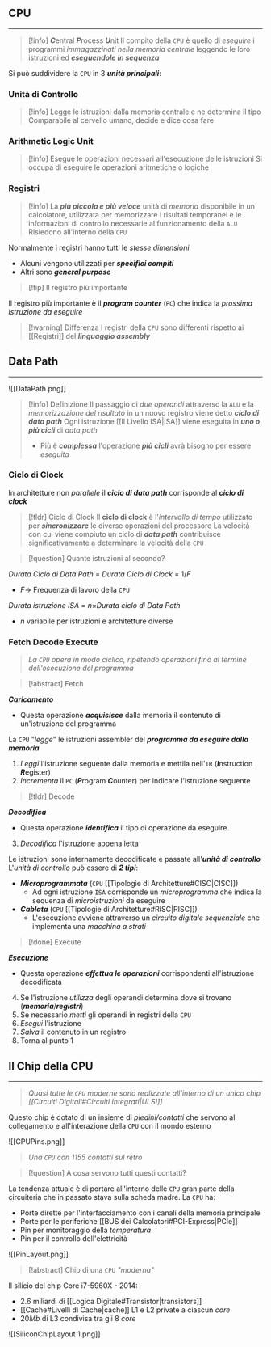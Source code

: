 ## CPU
---
>[!info] ***C***entral ***P***rocess ***U***nit
>Il compito della `CPU` è quello di *eseguire* i programmi *immagazzinati nella memoria* *centrale* leggendo le loro istruzioni ed ***eseguendole in sequenza***

Si può suddividere la `CPU` in 3 ***unità principali***:
### Unità di Controllo
>[!info]
>Legge le istruzioni dalla memoria centrale e ne determina il tipo
>Comparabile al cervello umano, decide e dice cosa fare

### Arithmetic Logic Unit
>[!info]
>Esegue le operazioni necessari all'esecuzione delle istruzioni
>Si occupa di eseguire le operazioni aritmetiche o logiche

### Registri
>[!info]
>La ***più piccola e più veloce*** unità di *memoria* disponibile in un calcolatore, utilizzata per memorizzare i risultati temporanei e le informazioni di controllo necessarie al funzionamento della `ALU`
>Risiedono all'interno della `CPU`

Normalmente i registri hanno tutti le *stesse dimensioni*
- Alcuni vengono utilizzati per ***specifici compiti***
- Altri sono ***general purpose***

>[!tip] Il registro più importante

Il registro più importante è il ***program counter*** (`PC`) che indica la *prossima istruzione da eseguire*

>[!warning] Differenza
>I registri della `CPU` sono differenti rispetto ai [[Registri]] del ***linguaggio assembly***
## Data Path
---
![[DataPath.png]]
>[!info] Definizione
>Il passaggio di *due operandi* attraverso la `ALU` e la *memorizzazione del risultato* in un nuovo registro viene detto ***ciclo di data path***
>Ogni istruzione [[Il Livello ISA|ISA]] viene eseguita in ***uno o più cicli*** di *data path*
>- Più è ***complessa*** l'operazione ***più cicli*** avrà bisogno per essere *eseguita*

### Ciclo di Clock
In architetture non *parallele* il ***ciclo di data path*** corrisponde al ***ciclo di clock***
>[!tldr] Ciclo di Clock
>Il **ciclo di clock** è l'*intervallo di tempo* utilizzato per ***sincronizzare*** le diverse operazioni del processore
>La velocità con cui viene compiuto un ciclo di ***data path*** contribuisce significativamente a determinare la velocità della `CPU`

>[!question] Quante istruzioni al secondo?

*Durata Ciclo di Data Path* $=$ *Durata Ciclo di Clock* $=$ $1/F$
- $F\to$ Frequenza di lavoro della `CPU` 

*Durata istruzione ISA* $=$ $n\times$*Durata ciclo di Data Path*
- $n$ variabile per istruzioni e architetture diverse

### Fetch Decode Execute
>*La `CPU` opera in modo ciclico, ripetendo operazioni fino al termine dell'esecuzione del programma*

>[!abstract] Fetch

***Caricamento***
- Questa operazione ***acquisisce*** dalla memoria il contenuto di un'istruzione del programma

La `CPU` "*legge*" le istruzioni assembler del ***programma da eseguire dalla memoria***

1. *Leggi* l'istruzione seguente dalla memoria e mettila nell'`IR` (***I***nstruction ***R***egister)
2. *Incrementa* il `PC` (***P***rogram ***C***ounter) per indicare l'istruzione seguente

>[!tldr] Decode

***Decodifica***
- Questa operazione ***identifica*** il tipo di operazione da eseguire

3. *Decodifica* l'istruzione appena letta

Le istruzioni sono internamente decodificate e passate all'***unità di controllo***
L'*unità di controllo* può essere di ***2 tipi***:

- ***Microprogrammata*** (`CPU` [[Tipologie di Architetture#CISC|CISC]])
	- Ad ogni istruzione `ISA` corrisponde un *microprogramma* che indica la sequenza di *microistruzioni* da eseguire
- ***Cablata*** (`CPU` [[Tipologie di Architetture#RISC|RISC]])
	- L'esecuzione avviene attraverso un *circuito digitale sequenziale* che implementa una *macchina a strati*

>[!done] Execute

***Esecuzione***
- Questa operazione ***effettua le operazioni*** corrispondenti all'istruzione decodificata

4. Se l'istruzione *utilizza* degli operandi determina dove si trovano (***memoria***/***registri***)
5. Se necessario *metti* gli operandi in registri della `CPU` 
6. *Esegui* l'istruzione
7. *Salva* il contenuto in un registro
8. Torna al punto 1

## Il Chip della CPU
---
>*Quasi tutte le `CPU` moderne sono realizzate all'interno di un unico chip [[Circuiti Digitali#Circuiti Integrati|ULSI]]*

Questo chip è dotato di un insieme di *piedini/contatti* che servono al collegamento e all'interazione della `CPU` con il mondo esterno

![[CPUPins.png]]
>*Una `CPU` con $1155$ contatti sul retro*

>[!question] A cosa servono tutti questi contatti?

La tendenza attuale è di portare all'interno delle `CPU` gran parte della circuiteria che in passato stava sulla scheda madre.
La `CPU` ha:
- Porte dirette per l'interfacciamento con i canali della memoria principale
- Porte per le periferiche [[BUS dei Calcolatori#PCI-Express|PCIe]] 
- Pin per monitoraggio della *temperatura*
- Pin per il controllo dell'elettricità

![[PinLayout.png]]

>[!abstract] Chip di una `CPU` *"moderna"*

Il silicio del chip $\text{Core i7-5960X}$ - 2014:
- $2.6$ miliardi di [[Logica Digitale#Transistor|transistors]]
- [[Cache#Livelli di Cache|cache]] $\text{L1}$ e $\text{L2}$ private a ciascun *core*
- $20Mb$ di $\text{L3}$ condivisa tra gli 8 *core*

![[SiliconChipLayout 1.png]]